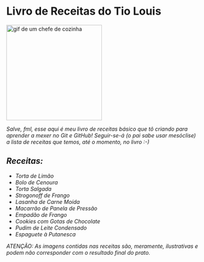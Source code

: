 # **Livro de Receitas do Tio Louis**

<img src = "https://c.tenor.com/82rzvAm6G68AAAAC/ratatouille.gif"
alt = "gif de um chefe de cozinha"
width = "250"/>

_Salve, fml, esse aqui é meu livro de receitas básico que tô criando para aprender a mexer no Git e GitHub! Seguir-se-á (o pai sabe usar mesóclise) a lista de receitas que temos, até o momento, no livro :-)_
## _**Receitas:**_
- _Torta de Limão_
- _Bolo de Cenoura_
- _Torta Salgada_
- _Strogonoff de Frango_
- _Lasanha de Carne Moída_
- _Macarrão de Panela de Pressão_
- _Empadão de Frango_
- _Cookies com Gotas de Chocolate_
- _Pudim de Leite Condensado_
- _Espaguete à Putanesca_

_ATENÇÃO: As imagens contidas nas receitas são, meramente, ilustrativas e podem não corresponder com o resultado final do prato._